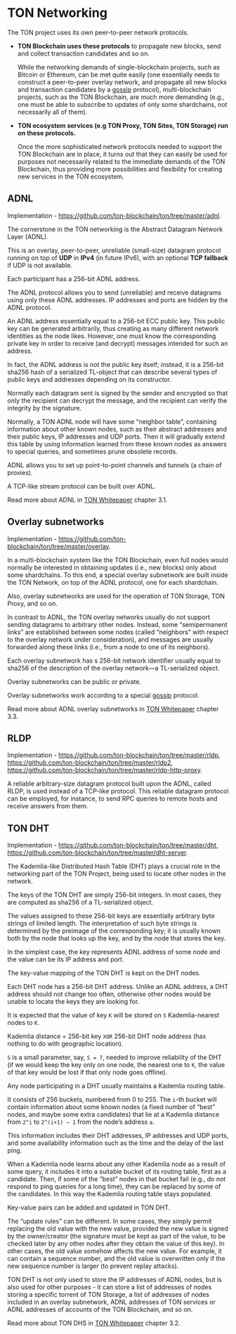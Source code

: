 # TON Networking

The TON project uses its own peer-to-peer network protocols.

- **TON Blockchain uses these protocols** to propagate new blocks, send and collect transaction candidates and so on. 

    While the networking demands of single-blockchain projects, such as Bitcoin or Ethereum, can be met quite easily (one essentially needs to construct
    a peer-to-peer overlay network, and propagate all new blocks and
    transaction candidates by a [gossip](https://en.wikipedia.org/wiki/Gossip_protocol) protocol), multi-blockchain projects, such
    as the TON Blockchain, are much more demanding (e.g., one must be able to
    subscribe to updates of only some shardchains, not necessarily all of them).


- **TON ecosystem services (e.g TON Proxy, TON Sites, TON Storage) run on these protocols.**

    Once the more sophisticated network protocols needed
    to support the TON Blockchain are in place, it turns out that they can easily
    be used for purposes not necessarily related to the immediate demands of the
    TON Blockchain, thus providing more possibilities and flexibility for creating
    new services in the TON ecosystem.

## ADNL

Implementation - https://github.com/ton-blockchain/ton/tree/master/adnl.

The cornerstone in the TON networking is the Abstract Datagram Network Layer (ADNL).

This is an overlay, peer-to-peer, unreliable (small-size) datagram protocol running on top of **UDP** in **IPv4** (in future IPv6), with an optional **TCP fallback** if UDP is not available.

Each participant has a 256-bit ADNL address.

The ADNL protocol allows you to send (unreliable) and receive datagrams using only these ADNL addresses. IP addresses and ports are hidden by the ADNL protocol.

An ADNL address essentially equal to a 256-bit ECC public key. This public key can be generated arbitrarily, thus creating as many different network identities as the node likes.
However, one must know the corresponding private key in order to receive (and decrypt) messages intended for such an address.

In fact, the ADNL address is not the public key itself; instead, it is a 256-bit sha256 hash of a serialized TL-object that can describe several types of public keys and addresses depending on its constructor.

Normally each datagram sent is signed by the sender and encrypted so that only the recipient can decrypt the message, and the recipient can verify the integrity by the signature.

Normally, a TON ADNL node will have some “neighbor table”, containing information about
other known nodes, such as their abstract addresses and their
public keys, IP addresses and UDP ports. Then it will gradually
extend this table by using information learned from these known nodes as
answers to special queries, and sometimes prune obsolete records.

ADNL allows you to set up point-to-point channels and tunnels (a chain of proxies).

A TCP-like stream protocol can be built over ADNL.

Read more about ADNL in [TON Whitepaper](https://ton.org/docs/ton.pdf) chapter 3.1.

## Overlay subnetworks

Implementation - https://github.com/ton-blockchain/ton/tree/master/overlay.

In a multi-blockchain system like the TON Blockchain, even full nodes would
normally be interested in obtaining updates (i.e., new blocks) only about
some shardchains. To this end, a special overlay subnetwork are built
inside the TON Network, on top of the ADNL protocol, one
for each shardchain.

Also, overlay subnetworks are used for the operation of TON Storage, TON Proxy, and so on.

In contrast to ADNL, the TON overlay networks usually do not support
sending datagrams to arbitrary other nodes. Instead, some “semipermanent
links” are established between some nodes (called “neighbors” with respect to
the overlay network under consideration), and messages are usually forwarded
along these links (i.e., from a node to one of its neighbors).

Each overlay subnetwork has s 256-bit network identifier usually equal
to sha256 of the description of the overlay network—a TL-serialized object.

Overlay subnetworks can be public or private.

Overlay subnetworks work according to a special [gossip](https://en.wikipedia.org/wiki/Gossip_protocol) protocol.

Read more about ADNL overlay subnetworks in [TON Whitepaper](https://ton.org/docs/ton.pdf) chapter 3.3.

## RLDP

Implementation - https://github.com/ton-blockchain/ton/tree/master/rldp, https://github.com/ton-blockchain/ton/tree/master/rldp2, https://github.com/ton-blockchain/ton/tree/master/rldp-http-proxy.

A reliable arbitrary-size datagram protocol built upon the ADNL, called RLDP,
is used instead of a TCP-like protocol. This reliable datagram protocol can
be employed, for instance, to send RPC queries to remote hosts and receive
answers from them.

## TON DHT

Implementation - https://github.com/ton-blockchain/ton/tree/master/dht, https://github.com/ton-blockchain/ton/tree/master/dht-server.

The Kademlia-like Distributed Hash Table (DHT) plays a crucial role in the networking part of the TON Project, being used to locate other nodes in the network.

The keys of the TON DHT are simply 256-bit integers. In most cases, they are computed as sha256 of a TL-serialized object.

The values assigned to these 256-bit keys are essentially arbitrary byte strings of limited length. The interpretation of
such byte strings is determined by the preimage of the corresponding key; it
is usually known both by the node that looks up the key, and by the node
that stores the key.

In the simplest case, the key represents ADNL address of some node and the value can be its IP address and port.

The key-value mapping of the TON DHT is kept on the DHT nodes.

Each DHT node has a 256-bit DHT address. Unlike an ADNL address, a DHT address should not change too often, otherwise other nodes would be unable to locate the keys they are looking for.

It is expected that the value of key `K` will be stored on `S` Kademlia-nearest nodes to `K`.

Kademlia distance = 256-bit key `XOR` 256-bit DHT node address (has nothing to do with geographic location).

`S` is a small parameter, say, `S = 7`, needed to improve reliability of
the DHT (if we would keep the key only on one node, the nearest one to `K`,
the value of that key would be lost if that only node goes offline).


Any node participating in a DHT usually maintains a Kademlia routing table.

It consists of 256 buckets, numbered from 0 to 255. The `i`-th
bucket will contain information about some known nodes (a fixed number
of “best” nodes, and maybe some extra candidates) that lie at a Kademlia
distance from `2^i` to `2^(i+1) − 1` from the node’s address `a`.

This information includes their DHT addresses, IP addresses and UDP ports, and
some availability information such as the time and the delay of the last ping.

When a Kademlia node learns about any other Kademlia node as a result
of some query, it includes it into a suitable bucket of its routing table, first
as a candidate. Then, if some of the “best” nodes in that bucket fail (e.g., do
not respond to ping queries for a long time), they can be replaced by some
of the candidates. In this way the Kademlia routing table stays populated.


Key-value pairs can be added and updated in TON DHT.

The “update rules” can  be different. In some cases, they simply
permit replacing the old value with the new value, provided the new value
is signed by the owner/creator (the signature must be kept as part of the value, to
be checked later by any other nodes after they obtain the value of this key).
In other cases, the old value somehow affects the new value. For example, it
can contain a sequence number, and the old value is overwritten only if the
new sequence number is larger (to prevent replay attacks).

TON DHT is not only used to store the IP addresses of ADNL nodes, but is also used for other purposes - it can store a list of addresses of nodes storing a specific torrent of TON Storage, a list of addresses of nodes included in an overlay subnetwork, ADNL addresses of TON services or ADNL addresses of accounts of the TON Blockchain, and so on.

Read more about TON DHS in [TON Whitepaper](https://ton.org/docs/ton.pdf) chapter 3.2.
